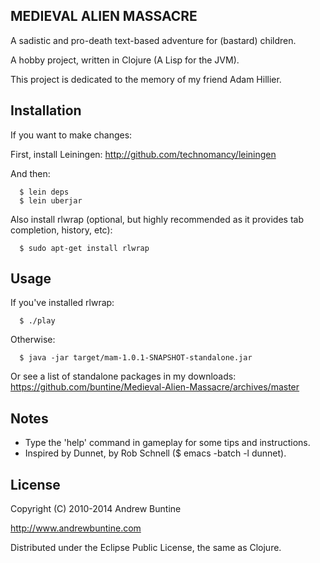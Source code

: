 MEDIEVAL ALIEN MASSACRE
-----------------------

A sadistic and pro-death text-based adventure for (bastard) children.

A hobby project, written in Clojure (A Lisp for the JVM).

This project is dedicated to the memory of my friend Adam Hillier.


Installation
------------

If you want to make changes:

First, install Leiningen: http://github.com/technomancy/leiningen

And then:

```
  $ lein deps
  $ lein uberjar
```

Also install rlwrap (optional, but highly recommended as it provides tab completion, history, etc):

```
  $ sudo apt-get install rlwrap
```

Usage
-----

If you've installed rlwrap:

```
  $ ./play
```

Otherwise:

```
  $ java -jar target/mam-1.0.1-SNAPSHOT-standalone.jar
```

Or see a list of standalone packages in my downloads: https://github.com/buntine/Medieval-Alien-Massacre/archives/master


## Notes

 - Type the 'help' command in gameplay for some tips and instructions.
 - Inspired by Dunnet, by Rob Schnell ($ emacs -batch -l dunnet).


## License

Copyright (C) 2010-2014 Andrew Buntine

http://www.andrewbuntine.com

Distributed under the Eclipse Public License, the same as Clojure.
